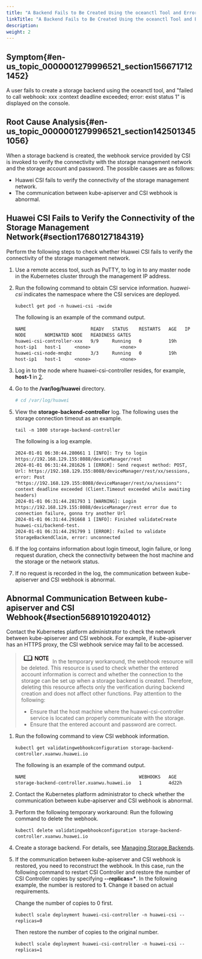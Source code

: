 ```yaml
---
title: "A Backend Fails to Be Created Using the oceanctl Tool and Error Message `context deadline exceeded` Is Displayed"
linkTitle: "A Backend Fails to Be Created Using the oceanctl Tool and Error Message `context deadline exceeded` Is Displayed"
description: 
weight: 2
---
```


## Symptom{#en-us_topic_0000001279996521_section1566717121452}

A user fails to create a storage backend using the oceanctl tool, and "failed to call webhook: xxx :context deadline exceeded; error: exist status 1" is displayed on the console.

## Root Cause Analysis{#en-us_topic_0000001279996521_section1425013451056}

When a storage backend is created, the webhook service provided by CSI is invoked to verify the connectivity with the storage management network and the storage account and password. The possible causes are as follows:

-   Huawei CSI fails to verify the connectivity of the storage management network.
-   The communication between kube-apiserver and CSI webhook is abnormal.

## Huawei CSI Fails to Verify the Connectivity of the Storage Management Network{#section17680127184319}

Perform the following steps to check whether Huawei CSI fails to verify the connectivity of the storage management network.

1.  Use a remote access tool, such as PuTTY, to log in to any master node in the Kubernetes cluster through the management IP address.
2.  <a name="li1895283018493"></a>Run the following command to obtain CSI service information.  _huawei-csi_  indicates the namespace where the CSI services are deployed.

    ```
    kubectl get pod -n huawei-csi -owide
    ```

    The following is an example of the command output.

    ```
    NAME                        READY   STATUS    RESTARTS   AGE   IP         NODE       NOMINATED NODE   READINESS GATES
    huawei-csi-controller-xxx   9/9     Running   0          19h   host-ip1   host-1     <none>           <none>
    huawei-csi-node-mnqbz       3/3     Running   0          19h   host-ip1   host-1     <none>           <none>
    ```

3.  Log in to the node where huawei-csi-controller resides, for example,  **host-1**  in  [2](#li1895283018493).
4.  Go to the  **/var/log/huawei**  directory.

    ```yaml
    # cd /var/log/huawei
    ```

5.  View the  **storage-backend-controller**  log. The following uses the storage connection timeout as an example.

    ```
    tail -n 1000 storage-backend-controller
    ```

    The following is a log example.

    ```
    2024-01-01 06:30:44.280661 1 [INFO]: Try to login https://192.168.129.155:8088/deviceManager/rest
    2024-01-01 06:31:44.281626 1 [ERROR]: Send request method: POST, Url: https://192.168.129.155:8088/deviceManager/rest/xx/sessions, error: Post "https://192.168.129.155:8088/deviceManager/rest/xx/sessions": context deadline exceeded (Client.Timeout exceeded while awaiting headers)
    2024-01-01 06:31:44.281793 1 [WARNING]: Login https://192.168.129.155:8088/deviceManager/rest error due to connection failure, gonna try another Url
    2024-01-01 06:31:44.291668 1 [INFO]: Finished validateCreate huawei-csi/backend-test.
    2024-01-01 06:31:44.291799 1 [ERROR]: Failed to validate StorageBackendClaim, error: unconnected
    ```

6.  If the log contains information about login timeout, login failure, or long request duration, check the connectivity between the host machine and the storage or the network status.
7.  If no request is recorded in the log, the communication between kube-apiserver and CSI webhook is abnormal.

## Abnormal Communication Between kube-apiserver and CSI Webhook{#section56891019204012}

Contact the Kubernetes platform administrator to check the network between kube-apiserver and CSI webhook. For example, if kube-apiserver has an HTTPS proxy, the CSI webhook service may fail to be accessed.

>![](/public_sys-resources/en/icon-note.gif)
>In the temporary workaround, the webhook resource will be deleted. This resource is used to check whether the entered account information is correct and whether the connection to the storage can be set up when a storage backend is created. Therefore, deleting this resource affects only the verification during backend creation and does not affect other functions. Pay attention to the following:
>-   Ensure that the host machine where the huawei-csi-controller service is located can properly communicate with the storage.
>-   Ensure that the entered account and password are correct.

1.  Run the following command to view CSI webhook information.

    ```
    kubectl get validatingwebhookconfiguration storage-backend-controller.xuanwu.huawei.io
    ```

    The following is an example of the command output.

    ```
    NAME                                          WEBHOOKS   AGE
    storage-backend-controller.xuanwu.huawei.io   1          4d22h
    ```

2.  Contact the Kubernetes platform administrator to check whether the communication between kube-apiserver and CSI webhook is abnormal.
3.  Perform the following temporary workaround: Run the following command to delete the webhook.

    ```
    kubectl delete validatingwebhookconfiguration storage-backend-controller.xuanwu.huawei.io
    ```

4.  Create a storage backend. For details, see  [Managing Storage Backends](/docs/storage-backend-management/managing-storage-backends).
5.  If the communication between kube-apiserver and CSI webhook is restored, you need to reconstruct the webhook. In this case, run the following command to restart CSI Controller and restore the number of CSI Controller copies by specifying  **--replicas=\***. In the following example, the number is restored to  **1**. Change it based on actual requirements.

    Change the number of copies to 0 first.

    ```
    kubectl scale deployment huawei-csi-controller -n huawei-csi --replicas=0 
    ```

    Then restore the number of copies to the original number.

    ```
    kubectl scale deployment huawei-csi-controller -n huawei-csi --replicas=1
    ```


